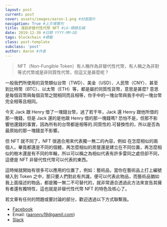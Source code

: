 ```yaml
---
layout: post 
current: post
cover: assets/images/aaron-1.png #封面圖片
navigation: True #上方導覽列
title: 淺談非替代性代幣 NFT #id-標題名稱
date: 2019-12-30 #日期 YYYY-MM-DD 
tags: blockchain #標籤
class: post-template 
subclass: 'post' 
author: Aaron #作者 
---
```


> NFT（Non-Fungible Token）有人稱作為非替代性代幣，有人稱之為非對等式代幣或是非同質性代幣，但這又是甚麼呢 ?

一般我們所使用的貨幣類似台幣（TWD）、美金（USD）、人民幣（CNY）、甚至到比特幣（BTC）、以太幣（ETH）等，都是屬於同質性貨幣，意思是甚麼? 意思是每個貨幣與每個貨幣之間相同而且相等，你手中的一塊台幣與我手中的一塊台幣完全相等且相同。

今天 Jack 跟 Henry 借了一塊錢台幣，過了若干年，Jack 還 Henry 跟他所借的那一塊錢，但是 Jack 還的是他跟 Henry 借的那一塊錢嗎? 恐怕不是，但那不影響他還錢的事實，因為所有的台幣都是相等的.同質性的.可替換性的，所以是否為最原始的那一塊錢並不影響。

但 NFT 就不同了，NFT 很適合用來代表獨一無二的內容，例如 在怎麼相似的兩個人，畢竟都還是不同的個體，再怎麼相似的房屋還是建立在不同位置，再怎麼相似的樹木還是有不同的年輪，所以可以稱之為相似代表有許多雷同之處但卻不同，這便是 NFT 非替代性代幣可以代表的東西。

這時候就開始有很多可以應用的位置了，例如：藝術品，當你在藝術品上打上編號植入到 Token 之中，那只要人們對此有共識，便可以代表此物品，而藝術品猶如我上面描述的物品，都是獨一無二不可替代的，就非常適合透過此方法來宣告其擁有者還有獨特性，這也就是非替代性代幣 NFT 的特色及核心了。

若文章有任何的問題或要討論的部分，歡迎透過以下方式聯繫我。

- [Facebook](https://www.facebook.com/fzthblockchain) 
- Email: (aaronru19@gamil.com)
- [Slack](https://join.slack.com/t/fzth/shared_invite/enQtODQxMDQxMjE5MDU4LWJlZGNmZGNmODZiNzE3OWIyYTVjOTZhYjhiMjdlOWY0NGY5OTNjMzA0YTNlMmU2OGZlZTU3NzUzZTdiZTgxNTE)
